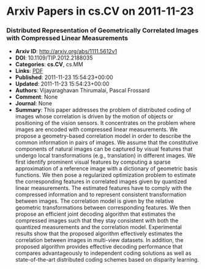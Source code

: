 # Arxiv Papers in cs.CV on 2011-11-23
### Distributed Representation of Geometrically Correlated Images with Compressed Linear Measurements
- **Arxiv ID**: http://arxiv.org/abs/1111.5612v1
- **DOI**: 10.1109/TIP.2012.2188035
- **Categories**: **cs.CV**, cs.MM
- **Links**: [PDF](http://arxiv.org/pdf/1111.5612v1)
- **Published**: 2011-11-23 15:54:23+00:00
- **Updated**: 2011-11-23 15:54:23+00:00
- **Authors**: Vijayaraghavan Thirumalai, Pascal Frossard
- **Comment**: None
- **Journal**: None
- **Summary**: This paper addresses the problem of distributed coding of images whose correlation is driven by the motion of objects or positioning of the vision sensors. It concentrates on the problem where images are encoded with compressed linear measurements. We propose a geometry-based correlation model in order to describe the common information in pairs of images. We assume that the constitutive components of natural images can be captured by visual features that undergo local transformations (e.g., translation) in different images. We first identify prominent visual features by computing a sparse approximation of a reference image with a dictionary of geometric basis functions. We then pose a regularized optimization problem to estimate the corresponding features in correlated images given by quantized linear measurements. The estimated features have to comply with the compressed information and to represent consistent transformation between images. The correlation model is given by the relative geometric transformations between corresponding features. We then propose an efficient joint decoding algorithm that estimates the compressed images such that they stay consistent with both the quantized measurements and the correlation model. Experimental results show that the proposed algorithm effectively estimates the correlation between images in multi-view datasets. In addition, the proposed algorithm provides effective decoding performance that compares advantageously to independent coding solutions as well as state-of-the-art distributed coding schemes based on disparity learning.



